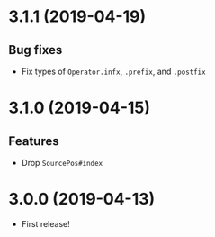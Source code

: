# 3.1.1 (2019-04-19)
## Bug fixes
- Fix types of `Operator.infx`, `.prefix`, and `.postfix`

# 3.1.0 (2019-04-15)
## Features
- Drop `SourcePos#index`

# 3.0.0 (2019-04-13)
- First release!

